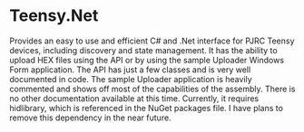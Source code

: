 # Teensy.Net
Provides an easy to use and efficient C# and .Net interface for PJRC Teensy devices, including discovery and state management. It has the ability to upload HEX files using the API or by using the sample Uploader Windows Form application. The API has just a few classes and is very well documented in code. The sample Uploader application is heavily commented and shows off most of the capabilities of the assembly. There is no other documentation available at this time. Currently, it requires hidlibrary, which is referenced in the NuGet packages file. I have plans to remove this dependency in the near future.